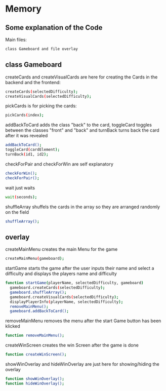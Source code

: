 # Memory

## Some explanation of the Code

Main files:

```sh
class Gameboard and file overlay
```

## class Gameboard

createCards and createVisualCards are here for creating the Cards in the backend and the frontend:

```sh
createCards(selectedDifficulty);
createVisualCards(selectedDifficulty);
```

pickCards is for picking the cards:

```sh
pickCards(index);
```

addBackToCard adds the class "back" to the card, toggleCard toggles between the classes "front" and "back" and turnBack turns back the card after it was revealed

```sh
addBackToCard();
toggleCard(cardElement);
turnBack(id1, id2);
```

checkForPair and checkForWin are self explanatory

```sh
checkForWin();
checkForPair();
```

wait just waits

```sh
wait(seconds);
```

shuffleArray shuffels the cards in the array so they are arranged randomly on the field

```sh
shuffleArray();
```

## overlay

createMainMenu creates the main Menu for the game

```sh
createMainMenu(gameboard);
```

startGame starts the game after the user inputs their name and select a difficulty and displays the players name and difficulty

```sh
function startGame(playerName, selectedDifficulty, gameboard)
  gameboard.createCards(selectedDifficulty);
  gameboard.shuffleArray();
  gameboard.createVisualCards(selectedDifficulty);
  displayPlayerInfo(playerName, selectedDifficulty);
  removeMainMenu();
  gameboard.addBackToCard();
```

removeMainMenu removes the menu after the start Game button has been klicked

```sh
function removeMainMenu();
```

createWinScreen creates the win Screen after the game is done

```sh
function createWinScreen();
```

showWinOverlay and hideWinOverlay are just here for showing/hiding the overlay

```sh
function showWinOverlay();
function hideWinOverlay();
```
